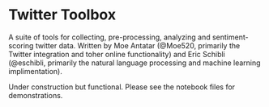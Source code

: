 
# Twitter Toolbox

A suite of tools for collecting, pre-processing, analyzing and sentiment-scoring twitter data. Written by Moe Antatar (@Moe520, primarily the Twitter integration and toher online functionality)  and Eric Schibli (@eschibli, primarily the natural language processing and machine learning implimentation).

Under construction but functional. Please see the notebook files for demonstrations.  
